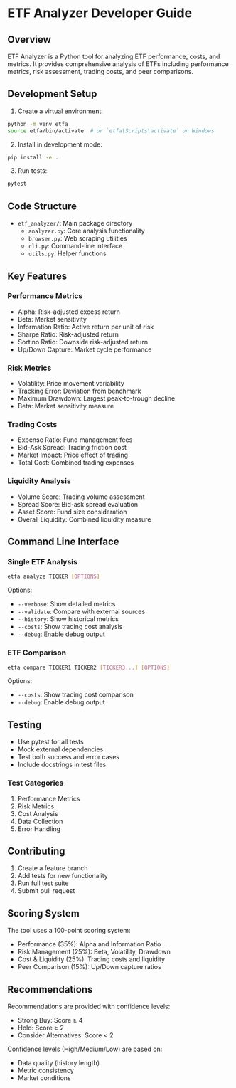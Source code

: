 # ETF Analyzer Developer Guide

## Overview
ETF Analyzer is a Python tool for analyzing ETF performance, costs, and metrics. It provides comprehensive analysis of ETFs including performance metrics, risk assessment, trading costs, and peer comparisons.

## Development Setup
1. Create a virtual environment:
```bash
python -m venv etfa
source etfa/bin/activate  # or `etfa\Scripts\activate` on Windows
```

2. Install in development mode:
```bash
pip install -e .
```

3. Run tests:
```bash
pytest
```

## Code Structure
- `etf_analyzer/`: Main package directory
  - `analyzer.py`: Core analysis functionality
  - `browser.py`: Web scraping utilities
  - `cli.py`: Command-line interface
  - `utils.py`: Helper functions

## Key Features

### Performance Metrics
- Alpha: Risk-adjusted excess return
- Beta: Market sensitivity
- Information Ratio: Active return per unit of risk
- Sharpe Ratio: Risk-adjusted return
- Sortino Ratio: Downside risk-adjusted return
- Up/Down Capture: Market cycle performance

### Risk Metrics
- Volatility: Price movement variability
- Tracking Error: Deviation from benchmark
- Maximum Drawdown: Largest peak-to-trough decline
- Beta: Market sensitivity measure

### Trading Costs
- Expense Ratio: Fund management fees
- Bid-Ask Spread: Trading friction cost
- Market Impact: Price effect of trading
- Total Cost: Combined trading expenses

### Liquidity Analysis
- Volume Score: Trading volume assessment
- Spread Score: Bid-ask spread evaluation
- Asset Score: Fund size consideration
- Overall Liquidity: Combined liquidity measure

## Command Line Interface

### Single ETF Analysis
```bash
etfa analyze TICKER [OPTIONS]
```
Options:
- `--verbose`: Show detailed metrics
- `--validate`: Compare with external sources
- `--history`: Show historical metrics
- `--costs`: Show trading cost analysis
- `--debug`: Enable debug output

### ETF Comparison
```bash
etfa compare TICKER1 TICKER2 [TICKER3...] [OPTIONS]
```
Options:
- `--costs`: Show trading cost comparison
- `--debug`: Enable debug output

## Testing
- Use pytest for all tests
- Mock external dependencies
- Test both success and error cases
- Include docstrings in test files

### Test Categories
1. Performance Metrics
2. Risk Metrics
3. Cost Analysis
4. Data Collection
5. Error Handling

## Contributing
1. Create a feature branch
2. Add tests for new functionality
3. Run full test suite
4. Submit pull request

## Scoring System
The tool uses a 100-point scoring system:
- Performance (35%): Alpha and Information Ratio
- Risk Management (25%): Beta, Volatility, Drawdown
- Cost & Liquidity (25%): Trading costs and liquidity
- Peer Comparison (15%): Up/Down capture ratios

## Recommendations
Recommendations are provided with confidence levels:
- Strong Buy: Score ≥ 4
- Hold: Score ≥ 2
- Consider Alternatives: Score < 2

Confidence levels (High/Medium/Low) are based on:
- Data quality (history length)
- Metric consistency
- Market conditions 